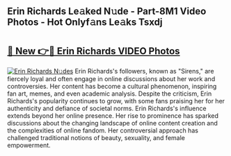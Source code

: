 ## Erin Richards Le𝚊ked N𝚞de - Part-8M1 Video Photos - Hot Onlyf𝚊ns Le𝚊ks Tsxdj

# <h2><a href="http://ac21230.deff.icu/?id=Erin+Richards">🔗 New 👉🔴 Erin Richards VIDEO Photos</a></h2>

[![Erin Richards N𝚞des](https://i.imgur.com/rIISA9y.gif)](http://ac21230.deff.icu/?id=Erin+Richards)
Erin Richards's followers, known as "Sirens," are fiercely loyal and often engage in online discussions about her work and controversies. Her content has become a cultural phenomenon, inspiring fan art, memes, and even academic analysis. Despite the criticism, Erin Richards's popularity continues to grow, with some fans praising her for her authenticity and defiance of societal norms. Erin Richards's influence extends beyond her online presence. Her rise to prominence has sparked discussions about the changing landscape of online content creation and the complexities of online fandom. Her controversial approach has challenged traditional notions of beauty, sexuality, and female empowerment.
